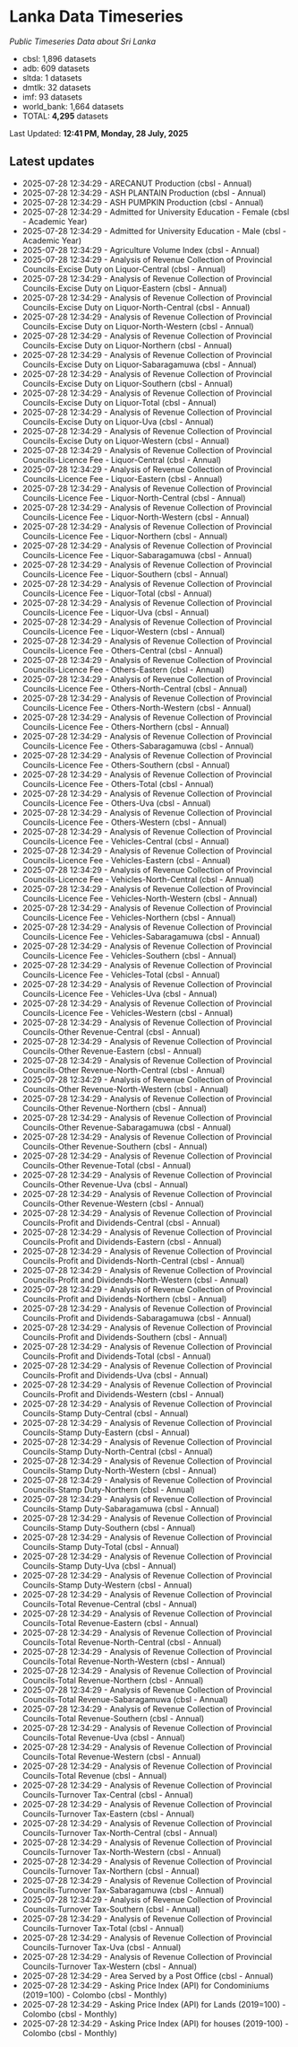 # Lanka Data Timeseries
*Public Timeseries Data about Sri Lanka*

* cbsl: 1,896 datasets
* adb: 609 datasets
* sltda: 1 datasets
* dmtlk: 32 datasets
* imf: 93 datasets
* world_bank: 1,664 datasets
* TOTAL: **4,295** datasets

Last Updated: **12:41 PM, Monday, 28 July, 2025**

## Latest updates

* 2025-07-28 12:34:29 - ARECANUT Production (cbsl - Annual)
* 2025-07-28 12:34:29 - ASH PLANTAIN Production (cbsl - Annual)
* 2025-07-28 12:34:29 - ASH PUMPKIN Production (cbsl - Annual)
* 2025-07-28 12:34:29 - Admitted for University Education - Female (cbsl - Academic Year)
* 2025-07-28 12:34:29 - Admitted for University Education - Male (cbsl - Academic Year)
* 2025-07-28 12:34:29 - Agriculture Volume Index (cbsl - Annual)
* 2025-07-28 12:34:29 - Analysis of Revenue Collection of Provincial Councils-Excise Duty on Liquor-Central (cbsl - Annual)
* 2025-07-28 12:34:29 - Analysis of Revenue Collection of Provincial Councils-Excise Duty on Liquor-Eastern (cbsl - Annual)
* 2025-07-28 12:34:29 - Analysis of Revenue Collection of Provincial Councils-Excise Duty on Liquor-North-Central (cbsl - Annual)
* 2025-07-28 12:34:29 - Analysis of Revenue Collection of Provincial Councils-Excise Duty on Liquor-North-Western (cbsl - Annual)
* 2025-07-28 12:34:29 - Analysis of Revenue Collection of Provincial Councils-Excise Duty on Liquor-Northern (cbsl - Annual)
* 2025-07-28 12:34:29 - Analysis of Revenue Collection of Provincial Councils-Excise Duty on Liquor-Sabaragamuwa (cbsl - Annual)
* 2025-07-28 12:34:29 - Analysis of Revenue Collection of Provincial Councils-Excise Duty on Liquor-Southern (cbsl - Annual)
* 2025-07-28 12:34:29 - Analysis of Revenue Collection of Provincial Councils-Excise Duty on Liquor-Total (cbsl - Annual)
* 2025-07-28 12:34:29 - Analysis of Revenue Collection of Provincial Councils-Excise Duty on Liquor-Uva (cbsl - Annual)
* 2025-07-28 12:34:29 - Analysis of Revenue Collection of Provincial Councils-Excise Duty on Liquor-Western (cbsl - Annual)
* 2025-07-28 12:34:29 - Analysis of Revenue Collection of Provincial Councils-Licence Fee - Liquor-Central (cbsl - Annual)
* 2025-07-28 12:34:29 - Analysis of Revenue Collection of Provincial Councils-Licence Fee - Liquor-Eastern (cbsl - Annual)
* 2025-07-28 12:34:29 - Analysis of Revenue Collection of Provincial Councils-Licence Fee - Liquor-North-Central (cbsl - Annual)
* 2025-07-28 12:34:29 - Analysis of Revenue Collection of Provincial Councils-Licence Fee - Liquor-North-Western (cbsl - Annual)
* 2025-07-28 12:34:29 - Analysis of Revenue Collection of Provincial Councils-Licence Fee - Liquor-Northern (cbsl - Annual)
* 2025-07-28 12:34:29 - Analysis of Revenue Collection of Provincial Councils-Licence Fee - Liquor-Sabaragamuwa (cbsl - Annual)
* 2025-07-28 12:34:29 - Analysis of Revenue Collection of Provincial Councils-Licence Fee - Liquor-Southern (cbsl - Annual)
* 2025-07-28 12:34:29 - Analysis of Revenue Collection of Provincial Councils-Licence Fee - Liquor-Total (cbsl - Annual)
* 2025-07-28 12:34:29 - Analysis of Revenue Collection of Provincial Councils-Licence Fee - Liquor-Uva (cbsl - Annual)
* 2025-07-28 12:34:29 - Analysis of Revenue Collection of Provincial Councils-Licence Fee - Liquor-Western (cbsl - Annual)
* 2025-07-28 12:34:29 - Analysis of Revenue Collection of Provincial Councils-Licence Fee - Others-Central (cbsl - Annual)
* 2025-07-28 12:34:29 - Analysis of Revenue Collection of Provincial Councils-Licence Fee - Others-Eastern (cbsl - Annual)
* 2025-07-28 12:34:29 - Analysis of Revenue Collection of Provincial Councils-Licence Fee - Others-North-Central (cbsl - Annual)
* 2025-07-28 12:34:29 - Analysis of Revenue Collection of Provincial Councils-Licence Fee - Others-North-Western (cbsl - Annual)
* 2025-07-28 12:34:29 - Analysis of Revenue Collection of Provincial Councils-Licence Fee - Others-Northern (cbsl - Annual)
* 2025-07-28 12:34:29 - Analysis of Revenue Collection of Provincial Councils-Licence Fee - Others-Sabaragamuwa (cbsl - Annual)
* 2025-07-28 12:34:29 - Analysis of Revenue Collection of Provincial Councils-Licence Fee - Others-Southern (cbsl - Annual)
* 2025-07-28 12:34:29 - Analysis of Revenue Collection of Provincial Councils-Licence Fee - Others-Total (cbsl - Annual)
* 2025-07-28 12:34:29 - Analysis of Revenue Collection of Provincial Councils-Licence Fee - Others-Uva (cbsl - Annual)
* 2025-07-28 12:34:29 - Analysis of Revenue Collection of Provincial Councils-Licence Fee - Others-Western (cbsl - Annual)
* 2025-07-28 12:34:29 - Analysis of Revenue Collection of Provincial Councils-Licence Fee - Vehicles-Central (cbsl - Annual)
* 2025-07-28 12:34:29 - Analysis of Revenue Collection of Provincial Councils-Licence Fee - Vehicles-Eastern (cbsl - Annual)
* 2025-07-28 12:34:29 - Analysis of Revenue Collection of Provincial Councils-Licence Fee - Vehicles-North-Central (cbsl - Annual)
* 2025-07-28 12:34:29 - Analysis of Revenue Collection of Provincial Councils-Licence Fee - Vehicles-North-Western (cbsl - Annual)
* 2025-07-28 12:34:29 - Analysis of Revenue Collection of Provincial Councils-Licence Fee - Vehicles-Northern (cbsl - Annual)
* 2025-07-28 12:34:29 - Analysis of Revenue Collection of Provincial Councils-Licence Fee - Vehicles-Sabaragamuwa (cbsl - Annual)
* 2025-07-28 12:34:29 - Analysis of Revenue Collection of Provincial Councils-Licence Fee - Vehicles-Southern (cbsl - Annual)
* 2025-07-28 12:34:29 - Analysis of Revenue Collection of Provincial Councils-Licence Fee - Vehicles-Total (cbsl - Annual)
* 2025-07-28 12:34:29 - Analysis of Revenue Collection of Provincial Councils-Licence Fee - Vehicles-Uva (cbsl - Annual)
* 2025-07-28 12:34:29 - Analysis of Revenue Collection of Provincial Councils-Licence Fee - Vehicles-Western (cbsl - Annual)
* 2025-07-28 12:34:29 - Analysis of Revenue Collection of Provincial Councils-Other Revenue-Central (cbsl - Annual)
* 2025-07-28 12:34:29 - Analysis of Revenue Collection of Provincial Councils-Other Revenue-Eastern (cbsl - Annual)
* 2025-07-28 12:34:29 - Analysis of Revenue Collection of Provincial Councils-Other Revenue-North-Central (cbsl - Annual)
* 2025-07-28 12:34:29 - Analysis of Revenue Collection of Provincial Councils-Other Revenue-North-Western (cbsl - Annual)
* 2025-07-28 12:34:29 - Analysis of Revenue Collection of Provincial Councils-Other Revenue-Northern (cbsl - Annual)
* 2025-07-28 12:34:29 - Analysis of Revenue Collection of Provincial Councils-Other Revenue-Sabaragamuwa (cbsl - Annual)
* 2025-07-28 12:34:29 - Analysis of Revenue Collection of Provincial Councils-Other Revenue-Southern (cbsl - Annual)
* 2025-07-28 12:34:29 - Analysis of Revenue Collection of Provincial Councils-Other Revenue-Total (cbsl - Annual)
* 2025-07-28 12:34:29 - Analysis of Revenue Collection of Provincial Councils-Other Revenue-Uva (cbsl - Annual)
* 2025-07-28 12:34:29 - Analysis of Revenue Collection of Provincial Councils-Other Revenue-Western (cbsl - Annual)
* 2025-07-28 12:34:29 - Analysis of Revenue Collection of Provincial Councils-Profit and Dividends-Central (cbsl - Annual)
* 2025-07-28 12:34:29 - Analysis of Revenue Collection of Provincial Councils-Profit and Dividends-Eastern (cbsl - Annual)
* 2025-07-28 12:34:29 - Analysis of Revenue Collection of Provincial Councils-Profit and Dividends-North-Central (cbsl - Annual)
* 2025-07-28 12:34:29 - Analysis of Revenue Collection of Provincial Councils-Profit and Dividends-North-Western (cbsl - Annual)
* 2025-07-28 12:34:29 - Analysis of Revenue Collection of Provincial Councils-Profit and Dividends-Northern (cbsl - Annual)
* 2025-07-28 12:34:29 - Analysis of Revenue Collection of Provincial Councils-Profit and Dividends-Sabaragamuwa (cbsl - Annual)
* 2025-07-28 12:34:29 - Analysis of Revenue Collection of Provincial Councils-Profit and Dividends-Southern (cbsl - Annual)
* 2025-07-28 12:34:29 - Analysis of Revenue Collection of Provincial Councils-Profit and Dividends-Total (cbsl - Annual)
* 2025-07-28 12:34:29 - Analysis of Revenue Collection of Provincial Councils-Profit and Dividends-Uva (cbsl - Annual)
* 2025-07-28 12:34:29 - Analysis of Revenue Collection of Provincial Councils-Profit and Dividends-Western (cbsl - Annual)
* 2025-07-28 12:34:29 - Analysis of Revenue Collection of Provincial Councils-Stamp Duty-Central (cbsl - Annual)
* 2025-07-28 12:34:29 - Analysis of Revenue Collection of Provincial Councils-Stamp Duty-Eastern (cbsl - Annual)
* 2025-07-28 12:34:29 - Analysis of Revenue Collection of Provincial Councils-Stamp Duty-North-Central (cbsl - Annual)
* 2025-07-28 12:34:29 - Analysis of Revenue Collection of Provincial Councils-Stamp Duty-North-Western (cbsl - Annual)
* 2025-07-28 12:34:29 - Analysis of Revenue Collection of Provincial Councils-Stamp Duty-Northern (cbsl - Annual)
* 2025-07-28 12:34:29 - Analysis of Revenue Collection of Provincial Councils-Stamp Duty-Sabaragamuwa (cbsl - Annual)
* 2025-07-28 12:34:29 - Analysis of Revenue Collection of Provincial Councils-Stamp Duty-Southern (cbsl - Annual)
* 2025-07-28 12:34:29 - Analysis of Revenue Collection of Provincial Councils-Stamp Duty-Total (cbsl - Annual)
* 2025-07-28 12:34:29 - Analysis of Revenue Collection of Provincial Councils-Stamp Duty-Uva (cbsl - Annual)
* 2025-07-28 12:34:29 - Analysis of Revenue Collection of Provincial Councils-Stamp Duty-Western (cbsl - Annual)
* 2025-07-28 12:34:29 - Analysis of Revenue Collection of Provincial Councils-Total Revenue-Central (cbsl - Annual)
* 2025-07-28 12:34:29 - Analysis of Revenue Collection of Provincial Councils-Total Revenue-Eastern (cbsl - Annual)
* 2025-07-28 12:34:29 - Analysis of Revenue Collection of Provincial Councils-Total Revenue-North-Central (cbsl - Annual)
* 2025-07-28 12:34:29 - Analysis of Revenue Collection of Provincial Councils-Total Revenue-North-Western (cbsl - Annual)
* 2025-07-28 12:34:29 - Analysis of Revenue Collection of Provincial Councils-Total Revenue-Northern (cbsl - Annual)
* 2025-07-28 12:34:29 - Analysis of Revenue Collection of Provincial Councils-Total Revenue-Sabaragamuwa (cbsl - Annual)
* 2025-07-28 12:34:29 - Analysis of Revenue Collection of Provincial Councils-Total Revenue-Southern (cbsl - Annual)
* 2025-07-28 12:34:29 - Analysis of Revenue Collection of Provincial Councils-Total Revenue-Uva (cbsl - Annual)
* 2025-07-28 12:34:29 - Analysis of Revenue Collection of Provincial Councils-Total Revenue-Western (cbsl - Annual)
* 2025-07-28 12:34:29 - Analysis of Revenue Collection of Provincial Councils-Total Revenue (cbsl - Annual)
* 2025-07-28 12:34:29 - Analysis of Revenue Collection of Provincial Councils-Turnover Tax-Central (cbsl - Annual)
* 2025-07-28 12:34:29 - Analysis of Revenue Collection of Provincial Councils-Turnover Tax-Eastern (cbsl - Annual)
* 2025-07-28 12:34:29 - Analysis of Revenue Collection of Provincial Councils-Turnover Tax-North-Central (cbsl - Annual)
* 2025-07-28 12:34:29 - Analysis of Revenue Collection of Provincial Councils-Turnover Tax-North-Western (cbsl - Annual)
* 2025-07-28 12:34:29 - Analysis of Revenue Collection of Provincial Councils-Turnover Tax-Northern (cbsl - Annual)
* 2025-07-28 12:34:29 - Analysis of Revenue Collection of Provincial Councils-Turnover Tax-Sabaragamuwa (cbsl - Annual)
* 2025-07-28 12:34:29 - Analysis of Revenue Collection of Provincial Councils-Turnover Tax-Southern (cbsl - Annual)
* 2025-07-28 12:34:29 - Analysis of Revenue Collection of Provincial Councils-Turnover Tax-Total (cbsl - Annual)
* 2025-07-28 12:34:29 - Analysis of Revenue Collection of Provincial Councils-Turnover Tax-Uva (cbsl - Annual)
* 2025-07-28 12:34:29 - Analysis of Revenue Collection of Provincial Councils-Turnover Tax-Western (cbsl - Annual)
* 2025-07-28 12:34:29 - Area Served by a Post Office (cbsl - Annual)
* 2025-07-28 12:34:29 - Asking Price Index (API) for Condominiums (2019=100) - Colombo (cbsl - Monthly)
* 2025-07-28 12:34:29 - Asking Price Index (API) for Lands (2019=100) - Colombo (cbsl - Monthly)
* 2025-07-28 12:34:29 - Asking Price Index (API) for houses (2019-100) - Colombo (cbsl - Monthly)
